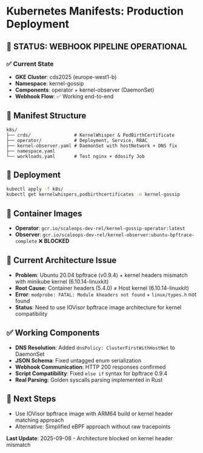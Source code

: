 # Kubernetes Manifests: Production Deployment

## 🎯 **STATUS: WEBHOOK PIPELINE OPERATIONAL**

### ✅ **Current State**
- **GKE Cluster**: cds2025 (europe-west1-b)
- **Namespace**: kernel-gossip  
- **Components**: operator + kernel-observer (DaemonSet)
- **Webhook Flow**: ✅ Working end-to-end

## 📁 Manifest Structure
```
k8s/
├── crds/                # KernelWhisper & PodBirthCertificate
├── operator/            # Deployment, Service, RBAC
├── kernel-observer.yaml # DaemonSet with hostNetwork + DNS fix
├── namespace.yaml       
└── workloads.yaml       # Test nginx + ddosify Job
```

## 🚀 **Deployment**
```bash
kubectl apply -f k8s/
kubectl get kernelwhispers,podbirthcertificates -n kernel-gossip
```

## 🔧 **Container Images**
- **Operator**: `gcr.io/scaleops-dev-rel/kernel-gossip-operator:latest`
- **Observer**: `gcr.io/scaleops-dev-rel/kernel-observer:ubuntu-bpftrace-complete` ❌ **BLOCKED**

## 🚧 **Current Architecture Issue**
- **Problem**: Ubuntu 20.04 bpftrace (v0.9.4) + kernel headers mismatch with minikube kernel (6.10.14-linuxkit)
- **Root Cause**: Container headers (5.4.0) ≠ Host kernel (6.10.14-linuxkit) 
- **Error**: `modprobe: FATAL: Module kheaders not found` + `linux/types.h` not found
- **Status**: Need to use IOVisor bpftrace image architecture for kernel compatibility

## ✅ **Working Components**
- **DNS Resolution**: Added `dnsPolicy: ClusterFirstWithHostNet` to DaemonSet
- **JSON Schema**: Fixed untagged enum serialization  
- **Webhook Communication**: HTTP 200 responses confirmed
- **Script Compatibility**: Fixed `else if` syntax for bpftrace 0.9.4
- **Real Parsing**: Golden syscalls parsing implemented in Rust

## 🔧 **Next Steps**
- Use IOVisor bpftrace image with ARM64 build or kernel header matching approach
- Alternative: Simplified eBPF approach without raw tracepoints

**Last Update**: 2025-09-08 - Architecture blocked on kernel header mismatch